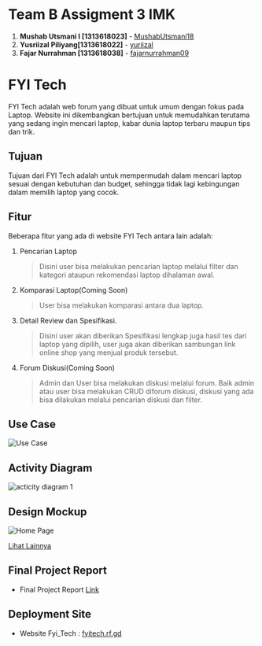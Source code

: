 # Team B Assigment 3 IMK
1. **Mushab Utsmani I [1313618023]** - [MushabUtsmani18](https://github.com/MushabUtsmani18)
2. **Yusriizal Piliyang[1313618022]** - [yuriizal](https://github.com/yusriizal)
3. **Fajar Nurrahman [1313618038]** - [fajarnurrahman09](https://github.com/fajarnurrahman09)

# FYI Tech

FYI Tech adalah web forum yang dibuat untuk umum dengan fokus pada Laptop. Website ini dikembangkan bertujuan untuk memudahkan terutama yang sedang ingin mencari laptop, kabar dunia laptop terbaru maupun tips dan trik.

## Tujuan

Tujuan dari FYI Tech adalah untuk mempermudah dalam mencari laptop sesuai dengan kebutuhan dan budget, sehingga tidak lagi kebingungan dalam memilih laptop yang cocok.

## Fitur

Beberapa fitur yang ada di website FYI Tech antara lain adalah:

1. Pencarian Laptop

      > Disini user bisa melakukan pencarian laptop melalui filter dan kategori ataupun rekomendasi laptop dihalaman awal.
    
2. Komparasi Laptop(Coming Soon)

      >User bisa melakukan komparasi antara dua laptop.
        
3. Detail Review dan Spesifikasi.

      >Disini user akan diberikan Spesifikasi lengkap juga hasil tes dari laptop yang dipilih, user juga akan diberikan sambungan link online shop yang menjual produk tersebut.

4. Forum Diskusi(Coming Soon)

      >Admin dan User bisa melakukan diskusi melalui forum. Baik admin atau user bisa melakukan CRUD diforum diskusi, diskusi yang ada bisa dilakukan melalui pencarian diskusi dan filter.
    
    
## Use Case

![Use Case](https://user-images.githubusercontent.com/62864891/99627313-a2207900-2a66-11eb-8f50-8a2d058a357e.png)

## Activity Diagram

![acticity diagram 1](https://user-images.githubusercontent.com/62864891/99627340-ae0c3b00-2a66-11eb-98ad-8535e49fe212.png)

## Design Mockup

![Home Page](https://user-images.githubusercontent.com/62864891/99627370-c3816500-2a66-11eb-8add-ef481751b06d.png)

[Lihat Lainnya](https://github.com/mushabui/FYI_Tech/tree/main/Mockup%20Design)

## Final Project Report

- Final Project Report [Link](https://github.com/mushabui/FYI_Tech/tree/main/Final%20Report)

## Deployment Site

- Website Fyi_Tech : [fyitech.rf.gd](http://fyitech.rf.gd/)
